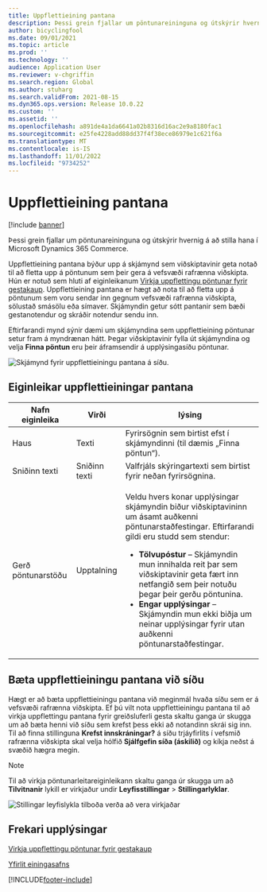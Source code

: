 ```yaml
---
title: Uppflettieining pantana
description: Þessi grein fjallar um pöntunareininguna og útskýrir hvernig á að stilla hana í Microsoft Dynamics 365 Commerce.
author: bicyclingfool
ms.date: 09/01/2021
ms.topic: article
ms.prod: ''
ms.technology: ''
audience: Application User
ms.reviewer: v-chgriffin
ms.search.region: Global
ms.author: stuharg
ms.search.validFrom: 2021-08-15
ms.dyn365.ops.version: Release 10.0.22
ms.custom: ''
ms.assetid: ''
ms.openlocfilehash: a891de4a1da6641a02b8316d16ac2e9a8180fac1
ms.sourcegitcommit: e25fe4228add88dd37f4f38ece86979e1c621f6a
ms.translationtype: MT
ms.contentlocale: is-IS
ms.lasthandoff: 11/01/2022
ms.locfileid: "9734252"
---
```

# <a name="order-lookup-module"></a>Uppflettieining pantana

[!include [banner](includes/banner.md)]

Þessi grein fjallar um pöntunareininguna og útskýrir hvernig á að stilla hana í Microsoft Dynamics 365 Commerce.

Uppflettieining pantana býður upp á skjámynd sem viðskiptavinir geta notað til að fletta upp á pöntunum sem þeir gera á vefsvæði rafrænna viðskipta. Hún er notuð sem hluti af eiginleikanum [Virkja uppflettingu pöntunar fyrir gestakaup](order-lookup-guest.md). Uppflettieining pantana er hægt að nota til að fletta upp á pöntunum sem voru sendar inn gegnum vefsvæði rafrænna viðskipta, sölustað smásölu eða símaver. Skjámyndin getur sótt pantanir sem bæði gestanotendur og skráðir notendur sendu inn.

Eftirfarandi mynd sýnir dæmi um skjámyndina sem uppflettieining pöntunar setur fram á myndrænan hátt. Þegar viðskiptavinir fylla út skjámyndina og velja **Finna pöntun** eru þeir áframsendir á upplýsingasíðu pöntunar.

![Skjámynd fyrir uppflettieiningu pantana á síðu.](./media/OrderLookup_module.PNG)

## <a name="order-lookup-module-properties"></a>Eiginleikar uppflettieiningar pantana

| Nafn eiginleika     | Virði     | lýsing |
|-------------------|-----------|-------------|
| Haus           | Texti      | Fyrirsögnin sem birtist efst í skjámyndinni (til dæmis „Finna pöntun“). |
| Sniðinn texti         | Sniðinn texti | Valfrjáls skýringartexti sem birtist fyrir neðan fyrirsögnina. |
| Gerð pöntunarstöðu | Upptalning      | <p>Veldu hvers konar upplýsingar skjámyndin biður viðskiptavininn um ásamt auðkenni pöntunarstaðfestingar. Eftirfarandi gildi eru studd sem stendur:</p><ul><li><b>Tölvupóstur</b> – Skjámyndin mun innihalda reit þar sem viðskiptavinir geta fært inn netfangið sem þeir notuðu þegar þeir gerðu pöntunina.</li><li><b>Engar upplýsingar</b> – Skjámyndin mun ekki biðja um neinar upplýsingar fyrir utan auðkenni pöntunarstaðfestingar.</li></ul> |

## <a name="add-an-order-lookup-module-to-a-page"></a>Bæta uppflettieiningu pantana við síðu

Hægt er að bæta uppflettieiningu pantana við meginmál hvaða síðu sem er á vefsvæði rafrænna viðskipta. Ef þú vilt nota uppflettieiningu pantana til að virkja uppflettingu pantana fyrir greiðsluferli gesta skaltu ganga úr skugga um að bæta henni við síðu sem krefst þess ekki að notandinn skrái sig inn. Til að finna stillinguna **Krefst innskráningar?** á síðu trjáyfirlits í vefsmið rafrænna viðskipta skal velja hólfið **Sjálfgefin síða (áskilið)** og kíkja neðst á svæðið hægra megin.


> [!NOTE]
> Til að virkja pöntunarleitareiginleikann skaltu ganga úr skugga um að **Tilvitnanir** lykill er virkjaður undir **Leyfisstillingar** > **Stillingarlyklar**.
>
> ![Stillingar leyfislykla tilboða verða að vera virkjaðar](./media/Quotations_License_Key_Configuration.png)

## <a name="additional-resources"></a>Frekari upplýsingar

[Virkja uppflettingu pöntunar fyrir gestakaup](order-lookup-guest.md)

[Yfirlit einingasafns](starter-kit-overview.md)

[!INCLUDE[footer-include](../includes/footer-banner.md)]
